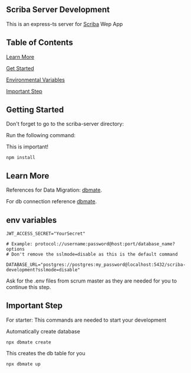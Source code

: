 ## Scriba Server Development
This is an express-ts server for [Scriba](https://github.com/MykiellDeovennPagayonan/final-project) Wep App

## Table of Contents

[Learn More](#learn-more)

[Get Started](#getting-started)

[Environmental Variables](#env-variables)

[Important Step](#important-step)

## Getting Started
Don't forget to go to the scriba-server directory:

Run the following command:

This is important!
```
npm install 
```

## Learn More

References for Data Migration: [dbmate](https://github.com/amacneil/dbmate).

For db connection reference [dbmate](https://github.com/amacneil/dbmate?tab=readme-ov-file#connecting-to-the-database).


## env variables
```
JWT_ACCESS_SECRET="YourSecret"

# Example: protocol://username:password@host:port/database_name?options
# Don't remove the sslmode=disable as this is the default command

DATABASE_URL="postgres://postgres:my_password@localhost:5432/scriba-development?sslmode=disable"
```

Ask for the .env files from scrum master as they are needed for you to continue this step.
## Important Step
For starter:
This commands are needed to start your development

Automatically create database
```
npx dbmate create
```
This creates the db table for you
```
npx dbmate up
```

